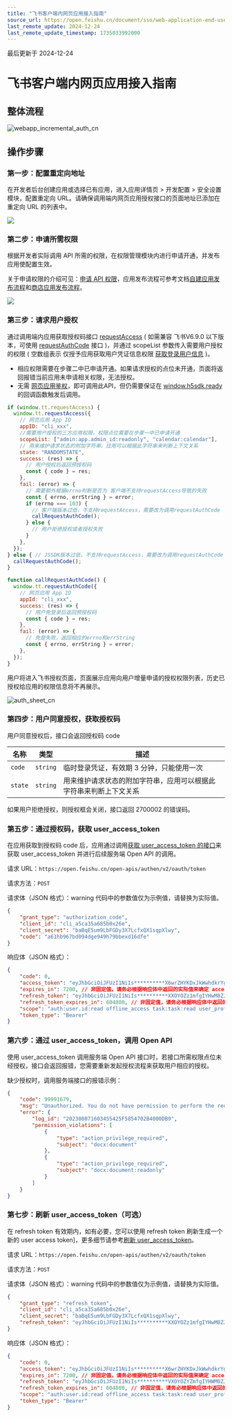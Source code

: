 ```yaml
---
title: "飞书客户端内网页应用接入指南"
source_url: https://open.feishu.cn/document/sso/web-application-end-user-consent/webapp-incremental-authorization-access-guide
last_remote_update: 2024-12-24
last_remote_update_timestamp: 1735033992000
---
```

最后更新于 2024-12-24

# 飞书客户端内网页应用接入指南

## 整体流程
![webapp_incremental_auth_cn](https://sf3-cn.feishucdn.com/obj/open-platform-opendoc/0a4ed785458045b9ba64ed4b8a29949e_7eMyZO0adx.jpeg?height=2226&lazyload=true&width=2560)

## 操作步骤
### 第一步：配置重定向地址
在开发者后台创建应用或选择已有应用，进入应用详情页 > 开发配置 > 安全设置模块，配置重定向 URL。请确保调用端内网页应用授权接口的页面地址已添加在重定向 URL 的列表中。

![](https://sf3-cn.feishucdn.com/obj/open-platform-opendoc/1dc62df21b034736fa83dfb82fcc710f_sC3j6n3waM.png?height=687&lazyload=true&maxWidth=600&width=1756)

### 第二步：申请所需权限

根据开发者实际调用 API 所需的权限，在权限管理模块内进行申请开通，并发布应用使配置生效。

关于申请权限的介绍可见：[申请 API 权限](https://open.feishu.cn/document/ukTMukTMukTM/uQjN3QjL0YzN04CN2cDN)，应用发布流程可参考文档[自建应用发布流程](https://open.feishu.cn/document/home/introduction-to-custom-app-development/self-built-application-development-process)和[商店应用发布流程](https://open.feishu.cn/document/uMzNwEjLzcDMx4yM3ATM/uYjMyUjL2IjM14iNyITN)。

![](https://sf3-cn.feishucdn.com/obj/open-platform-opendoc/6ed3d748ee4258f066a55fd29c34534e_nl4iHYIYpd.png?height=873&lazyload=true&maxWidth=600&width=1886)

### 第三步：请求用户授权
通过调用端内应用获取授权码接口 [requestAccess](https://open.feishu.cn/document/uYjL24iN/uUzMuUzMuUzM/requestaccess) ( 如需兼容 飞书V6.9.0 以下版本，可使用 [requestAuthCode](https://open.feishu.cn/document/uYjL24iN/uUzMuUzMuUzM/20220308) 接口 )，并通过 scopeList 参数传入需要用户授权的权限 ( 空数组表示 仅授予应用获取用户凭证信息权限 [获取登录用户信息](https://open.feishu.cn/document/uAjLw4CM/ukTMukTMukTM/reference/authen-v1/user_info/get) )。
- 相应权限需要在步骤二中已申请开通。如果请求授权的点位未开通，页面将返回报错当前应用未申请相关权限，无法授权。
- 无需 [网页应用鉴权](https://open.feishu.cn/document/uYjL24iN/uEzM4YjLxMDO24SMzgjN)，即可调用此API，但仍需要保证在 [window.h5sdk.ready](https://open.feishu.cn/document/uYjL24iN/uITO4IjLykDOy4iM5gjM) 的回调函数触发后调用。

```javascript
if (window.tt.requestAccess) {
  window.tt.requestAccess({
    // 网页应用 App ID
    appID: "cli_xxx",
    //需要用户授权的三方应用权限，权限点位需要在步骤一中已申请开通
    scopeList: ["admin:app.admin_id:readonly", "calendar:calendar"],
    // 用来维护请求状态的附加字符串，应用可以根据此字符串来判断上下文关系
    state: "RANDOMSTATE", 
    success: (res) => {
      // 用户授权后返回预授权码
      const { code } = res;
    },
    fail: (error) => {
      // 需要额外根据errno判断是否为 客户端不支持requestAccess导致的失败
      const { errno, errString } = error;
      if (errno === 103) {
        // 客户端版本过低，不支持requestAccess，需要改为调用requestAuthCode
        callRequestAuthCode();
      } else {
        // 用户拒绝授权或者授权失败
      }
    },
  });
} else { // JSSDK版本过低，不支持requestAccess，需要改为调用requestAuthCode
  callRequestAuthCode();
}

function callRequestAuthCode() {
  window.tt.requestAuthCode({
    // 网页应用 App ID
    appId: "cli_xxx",
    success: (res) => {
      // 用户免登录后返回预授权码
      const { code } = res;
    },
    fail: (error) => {
      // 免登失败，返回相应的errno和errString
      const { errno, errString } = error;
    },
  });
}
```

用户将进入飞书授权页面，页面展示应用向用户增量申请的授权权限列表，历史已授权给应用的权限信息将不再展示。

![auth_sheet_cn](https://sf3-cn.feishucdn.com/obj/open-platform-opendoc/084015004ad984b07edfb258ce72b4da_90NpliBuUy.png?height=902&lazyload=true&maxWidth=500&width=600)

### 第四步：用户同意授权，获取授权码
用户同意授权后，接口会返回授权码 code

| 名称         | 类型           | 描述       
| --------- | --------------- | -------  
|`code` | `string` | 临时登录凭证，有效期 3 分钟，只能使用一次 |
|`state` | `string` | 用来维护请求状态的附加字符串，应用可以根据此字符串来判断上下文关系 |

如果用户拒绝授权，则授权框会关闭，接口返回 2700002 的错误码。

### 第五步：通过授权码，获取 user_access_token
在应用获取到授权码 code 后，应用通过调用[获取 user_access_token 的接口](https://open.feishu.cn/document/uAjLw4CM/ukTMukTMukTM/authentication-management/access-token/get-user-access-token)来获取 user_access_token 并进行后续服务端 Open API 的调用。

请求 URL：`https://open.feishu.cn/open-apis/authen/v2/oauth/token`

请求方法：`POST`

请求体（JSON 格式）：warning
代码中的参数值仅为示例值，请替换为实际值。

```json
{
    "grant_type": "authorization_code",
    "client_id": "cli_a5ca35a685b0x26e",
    "client_secret": "baBqE5um9LbFGDy3X7LcfxQX1sqpXlwy",
    "code": "a61hb967bd094dge949h79bbexd16dfe"
}
```

响应体（JSON 格式）：
```json
{
    "code": 0,
    "access_token": "eyJhbGciOiJFUzI1NiIs**********X6wrZHYKDxJkWwhdkrYg",
    "expires_in": 7200, // 非固定值，请务必根据响应体中返回的实际值来确定 access_token 的有效期
    "refresh_token": "eyJhbGciOiJFUzI1NiIs**********XXOYOZz1mfgIYHwM8ZJA",
    "refresh_token_expires_in": 604800, // 非固定值，请务必根据响应体中返回的实际值来确定 refresh_token 的有效期
    "scope": "auth:user.id:read offline_access task:task:read user_profile",
    "token_type": "Bearer"
}
```

### 第六步：通过 user_access_token，调用 Open API

使用 user_access_token 调用服务端 Open API 接口时，若接口所需权限点位未经授权，接口会返回报错，您需要重新发起授权流程来获取用户相应的授权。

缺少授权时，调用服务端接口的报错示例：

```json
{
    "code": 99991679,
    "msg": "Unauthorized. You do not have permission to perform the requested operation on the resource. Please request user re-authorization and try again. required one of these privileges: [docx:document, docx:document:readonly]",
    "error": {
        "log_id": "202308071603455425F5854702B4000DB9",
        "permission_violations": [
            {
                "type": "action_privilege_required",
                "subject": "docx:document"
            },
            {
                "type": "action_privilege_required",
                "subject": "docx:document:readonly"
            }
        ]
    }
}
```

### 第七步：刷新 user_access_token（可选）

在 refresh token 有效期内，如有必要，您可以使用 refresh token 刷新生成一个新的 user access token]，更多细节请参考[刷新 user_access_token](https://open.feishu.cn/document/uAjLw4CM/ukTMukTMukTM/authentication-management/access-token/refresh-user-access-token)。

请求 URL：`https://open.feishu.cn/open-apis/authen/v2/oauth/token`

请求方法：`POST`

请求体（JSON 格式）：warning
代码中的参数值仅为示例值，请替换为实际值。

```json
{
    "grant_type": "refresh_token",
    "client_id": "cli_a5ca35a685b0x26e",
    "client_secret": "baBqE5um9LbFGDy3X7LcfxQX1sqpXlwy",
    "refresh_token": "eyJhbGciOiJFUzI1NiIs**********XXOYOZz1mfgIYHwM8ZJA"
}
```

响应体（JSON 格式）：
```json
{
    "code": 0,
    "access_token": "eyJhbGciOiJFUzI1NiIs**********X6wrZHYKDxJkWwhdkrYg",
    "expires_in": 7200, // 非固定值，请务必根据响应体中返回的实际值来确定 access_token 的有效期
    "refresh_token": "eyJhbGciOiJFUzI1NiIs**********VXOYOZYZmfgIYHWM0ZJA",
    "refresh_token_expires_in": 604800, // 非固定值，请务必根据响应体中返回的实际值来确定 refresh_token 的有效期
    "scope": "auth:user.id:read offline_access task:task:read user_profile",
    "token_type": "Bearer"
}
```
